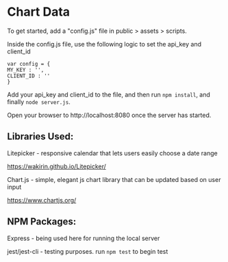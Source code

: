 # Chart Data

To get started, add a "config.js" file in public > assets > scripts.

Inside the config.js file, use the following logic to set the api_key and client_id


    var config = {    
    MY_KEY : '',
    CLIENT_ID : '' 
    }

Add your api_key and client_id to the file, and then run `npm install`, and finally `node server.js`.

Open your browser to http://localhost:8080 once the server has started.

## Libraries Used:

Litepicker - responsive calendar that lets users easily choose a date range

https://wakirin.github.io/Litepicker/

Chart.js - simple, elegant js chart library that can be updated based on user input

https://www.chartjs.org/

## NPM Packages:

Express - being used here for running the local server

jest/jest-cli - testing purposes. run `npm test` to begin test

